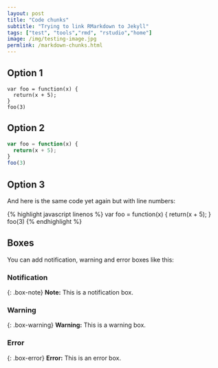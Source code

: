 ```yaml
---
layout: post
title: "Code chunks"
subtitle: "Trying to link RMarkdown to Jekyll"
tags: ["test", "tools","rmd", "rstudio","home"]
image: /img/testing-image.jpg
permlink: /markdown-chunks.html
---
```


## Option 1

~~~
var foo = function(x) {
  return(x + 5);
}
foo(3)
~~~

## Option 2

```javascript
var foo = function(x) {
  return(x + 5);
}
foo(3)
```

## Option 3

And here is the same code yet again but with line numbers:

{% highlight javascript linenos %}
var foo = function(x) {
  return(x + 5);
}
foo(3)
{% endhighlight %}

## Boxes
You can add notification, warning and error boxes like this:

### Notification

{: .box-note}
**Note:** This is a notification box.

### Warning

{: .box-warning}
**Warning:** This is a warning box.

### Error

{: .box-error}
**Error:** This is an error box.